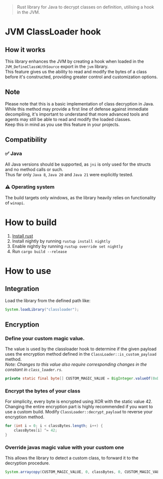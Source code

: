 > Rust library for Java to decrypt classes on definition, utilising a hook in the JVM.

# JVM ClassLoader hook

## How it works
This library enhances the JVM by creating a hook when loaded in the `JVM_DefineClassWithSource` export in the `jvm` library.<br>
This feature gives us the ability to read and modify the bytes of a class before it's constructed, providing greater control and customization options.

## Note
Please note that this is a basic implementation of class decryption in Java.<br>
While this method may provide a first line of defense against immediate decompiling, it's important to understand that more advanced tools and agents may still be able to read and modify the loaded classes.<br>
Keep this in mind as you use this feature in your projects.

## Compatibility
### ✅ Java
All Java versions should be supported, as `jni` is only used for the structs and no method calls or such.<br>
Thus far only `Java 8`, `Java 20` and `Java 21` were explicitly tested.

### ⚠️ Operating system
The build targets only windows, as the library heavily relies on functionality of `winapi`.

# How to build
1. [Install rust](https://www.rust-lang.org/tools/install)
2. Install nightly by running `rustup install nightly`
3. Enable nightly by running `rustup override set nightly`
4. Run `cargo build --release`

# How to use
## Integration
Load the library from the defined path like:
```java
System.loadLibrary("classloader");
```

## Encryption
### Define your custom magic value.
The value is used by the classloader hook to determine if the given payload uses the encryption method defined in the `ClassLoader::is_custom_payload` method.<br>
*Note: Changes to this value also require corresponding changes in the constant in `class_loader.rs`.*
```java
private static final byte[] CUSTOM_MAGIC_VALUE = BigInteger.valueOf(0xDEADC0DE).toByteArray();
```

### Encrypt the bytes of your class
For simplicity, every byte is encrypted using XOR with the static value 42.<br>
Changing the entire encryption part is highly recommended if you want to use a custom build. Modify `ClassLoader::decrypt_payload` to reverse your encryption method.
```java
for (int i = 0; i < classBytes.length; i++) {
    classBytes[i] ^= 42;
}
```

### Override javas magic value with your custom one
This allows the library to detect a custom class, to forward it to the decryption procedure.
```java
System.arraycopy(CUSTOM_MAGIC_VALUE, 0, classBytes, 0, CUSTOM_MAGIC_VALUE.length);
```